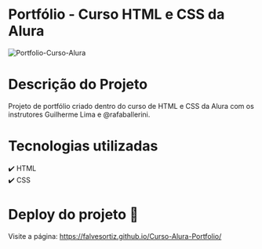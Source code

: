 # Portfólio - Curso HTML e CSS da Alura

![Portfolio-Curso-Alura](https://user-images.githubusercontent.com/14630342/229278509-9297ae15-c718-4da2-8290-24720513f0d0.png)

# Descrição do Projeto

Projeto de portfólio criado dentro do curso de HTML e CSS da Alura com os instrutores Guilherme Lima e @rafaballerini.

# Tecnologias utilizadas

:heavy_check_mark: HTML </br>
:heavy_check_mark: CSS

# Deploy do projeto 💨

Visite a página: https://falvesortiz.github.io/Curso-Alura-Portfolio/

